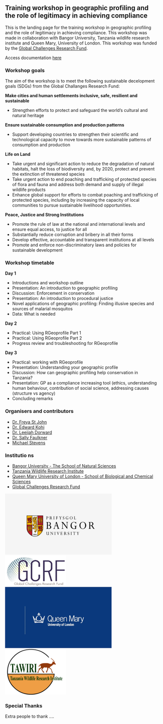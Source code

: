 
## Training workshop in geographic profiling and the role of legitimacy in achieving compliance

This is the landing page for the training workshop in geographic profiling and the role of legitimacy in achieving compliance. This workshop was made in collaboration with Bangor University, Tanzania wildlife research institute and Queen Mary, University of London. This workshop was funded by the [Global Challenges Research Fund](https://www.ukri.org/research/global-challenges-research-fund/). 

Access documentation [here](https://michael-stevens-27.github.io/Rgeoprofile/) 

### Workshop goals

The aim of the workshop is to meet the following sustainable decelopment goals (SDGs) from the Global Challanges Research Fund:

**Make cities and human settlements inclusive, safe, resilient and sustainable**
* Strengthen efforts to protect and safeguard the world’s cultural and natural heritage

**Ensure sustainable consumption and production patterns** 
* Support developing countries to strengthen their scientific and technological capacity to move towards more sustainable patterns of consumption and production

**Life on Land** 
* Take urgent and significant action to reduce the degradation of natural habitats, halt the loss of biodiversity and, by 2020, protect and prevent the extinction of threatened species
* Take urgent action to end poaching and trafficking of protected species of flora and fauna and address both demand and supply of illegal wildlife products
* Enhance global support for efforts to combat poaching and trafficking of protected species, including by increasing the capacity of local communities to pursue sustainable livelihood opportunities.

**Peace, Justice and Strong Institutions** 
* Promote the rule of law at the national and international levels and ensure equal access, to justice for all
* Substantially reduce corruption and bribery in all their forms
* Develop effective, accountable and transparent institutions at all levels
* Promote and enforce non-discriminatory laws and policies for sustainable development

### Workshop timetable

**Day 1**
* Introductions and workshop outline
* Presentation: An introduction to geographic profiling 
* Discussion: Enforcement in conservation 
* Presentation: An introduction to procedural justice 
* Novel applications of geographic profiling: Finding illusive species and sources of malarial mosquitos
* Data: What is needed

**Day 2**
* Practical: Using RGeoprofile Part 1
* Practical: Using RGeoprofile Part 2
* Progress review and troubleshooting for RGeoprofile

**Day 3**
* Practical: working with RGeoprofile 
* Presentation: Understanding your geographic profile 
* Discussion: How can geographic profiling help conservation in Tanzania? 
* Presentation: GP as a compliance increasing tool (ethics, understanding human behaviour, contribution of social science, addressing causes (structure vs agency) 
* Concluding remarks

### Organisers and contributors

* [Dr. Freya St John](https://www.bangor.ac.uk/natural-sciences/staff/freya-st-john/en)
* [Dr. Edward Kohi](researchgate.net/profile/Edward_Kohi2)
* [Dr. Leejiah Dorward](https://www.bangor.ac.uk/natural-sciences/staff/leejiah-dorward/en)
* [Dr. Sally Faulkner](https://www.qmul.ac.uk/sbcs/staff/sallyfaulkner.html)
* [Michael Stevens](https://www.qmul.ac.uk/sbcs/staff/michaelstevens.html)

### Institutio  ns

* [Bangor University - The School of Natural Sciences](https://www.bangor.ac.uk/natural-sciences/index.php.en)
* [Tanzania Wildlife Research Institute](http://tawiri.or.tz/)
* [Queen Mary University of London - School of Biological and Chemical Sciences](https://www.qmul.ac.uk/sbcs/)
* [Global Challenges Research Fund](https://www.ukri.org/research/global-challenges-research-fund/)


<img src="https://github.com/Michael-Stevens-27/Rgeoprofile/raw/workshop/docs/articles/images/bangor.png" height="200px" width="350px" />
<img src="https://github.com/Michael-Stevens-27/Rgeoprofile/raw/workshop/docs/articles/images/UKRI.png" height="100px" width="200px" />
<img src="https://github.com/Michael-Stevens-27/Rgeoprofile/raw/workshop/docs/articles/images/qmul.png" height="200px" width="350px" />
<img src="https://github.com/Michael-Stevens-27/Rgeoprofile/raw/workshop/docs/articles/images/Tawiri.png" height="150px" width="200px" />

### Special Thanks

Extra people to thank ....
